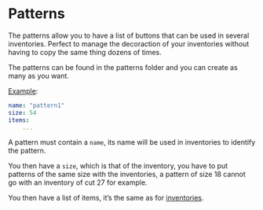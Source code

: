 # Patterns

The patterns allow you to have a list of buttons that can be used in several inventories. Perfect to manage the decoraction of your inventories without having to copy the same thing dozens of times.



The patterns can be found in the patterns folder and you can create as many as you want.



[Example](../plugins-files.md#pattern1):

```yaml
name: "pattern1"
size: 54
items:
    ...
```

A pattern must contain a `name`, its name will be used in inventories to identify the pattern.&#x20;

You then have a `size`, which is that of the inventory, you have to put patterns of the same size with the inventories, a pattern of size 18 cannot go with an inventory of cut 27 for example.

You then have a list of items, it’s the same as for [inventories](inventories.md#items).
